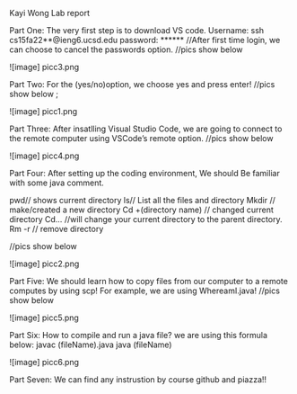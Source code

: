 Kayi Wong
Lab report 

Part One:
The very first step is to download VS code. 
  Username: ssh cs15fa22**@ieng6.ucsd.edu 
  password: ******
//After first time login, we can choose to cancel the passwords option. 
//pics show below

![image] picc3.png

Part Two:
For the (yes/no)option, we choose yes and press enter! 
//pics show below ; 

![image] picc1.png 

Part Three: 
After insatlling Visual Studio Code, we are going to connect to the remote computer using VSCode’s remote option.
//pics show below

![image] picc4.png

Part Four: 
After setting up the coding environment, We should Be familiar with some java comment. 

pwd// shows current directory
ls// List all the files and directory 
Mkdir // make/created a new directory 
Cd +(directory name)  // changed current directory 
Cd… //will change your current directory to the parent directory. 
Rm -r // remove directory  

//pics show below 

![image] picc2.png

Part Five: 
We should learn how to copy files from our computer to a remote computes by using scp!
For example, we are using WhereamI.java! 
//pics show below 

![image] picc5.png

Part Six:
How to compile and run a java file?
we are using this formula below:
javac (fileName).java 
java (fileName)

![image] picc6.png

Part Seven: 
We can find any instrustion by course github and piazza!! 







 
